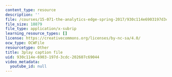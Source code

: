 ```yaml
---
content_type: resource
description: ''
file: /courses/15-071-the-analytics-edge-spring-2017/930c114e6903197d3cdc202607c69044_ayrdDJPAD5M.srt
file_size: 18879
file_type: application/x-subrip
learning_resource_types: []
license: https://creativecommons.org/licenses/by-nc-sa/4.0/
ocw_type: OCWFile
resourcetype: Other
title: 3play caption file
uid: 930c114e-6903-197d-3cdc-202607c69044
video_metadata:
  youtube_id: null
---
```

